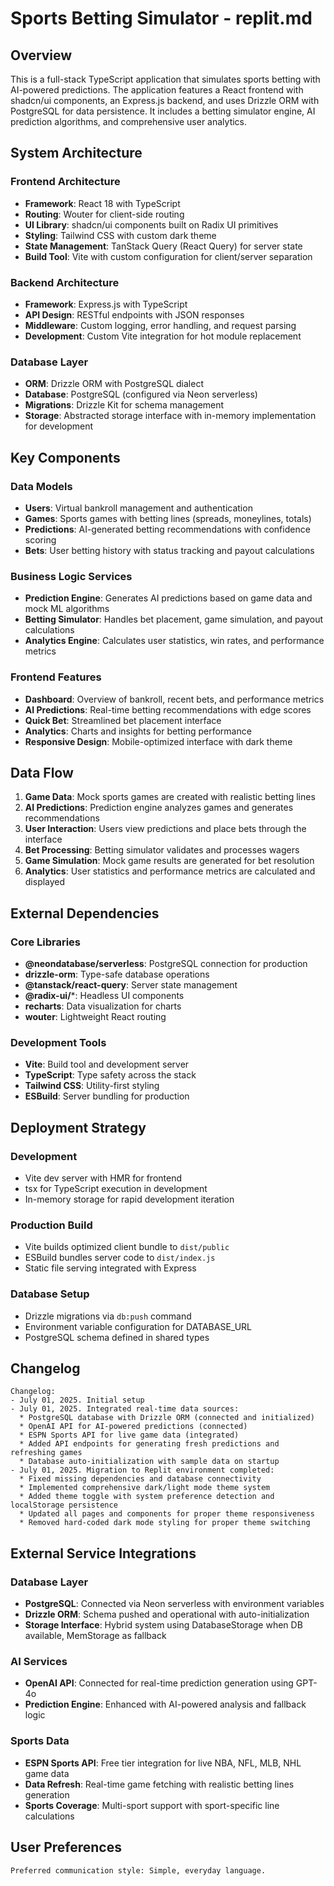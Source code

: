 # Sports Betting Simulator - replit.md

## Overview

This is a full-stack TypeScript application that simulates sports betting with AI-powered predictions. The application features a React frontend with shadcn/ui components, an Express.js backend, and uses Drizzle ORM with PostgreSQL for data persistence. It includes a betting simulator engine, AI prediction algorithms, and comprehensive user analytics.

## System Architecture

### Frontend Architecture
- **Framework**: React 18 with TypeScript
- **Routing**: Wouter for client-side routing
- **UI Library**: shadcn/ui components built on Radix UI primitives
- **Styling**: Tailwind CSS with custom dark theme
- **State Management**: TanStack Query (React Query) for server state
- **Build Tool**: Vite with custom configuration for client/server separation

### Backend Architecture
- **Framework**: Express.js with TypeScript
- **API Design**: RESTful endpoints with JSON responses
- **Middleware**: Custom logging, error handling, and request parsing
- **Development**: Custom Vite integration for hot module replacement

### Database Layer
- **ORM**: Drizzle ORM with PostgreSQL dialect
- **Database**: PostgreSQL (configured via Neon serverless)
- **Migrations**: Drizzle Kit for schema management
- **Storage**: Abstracted storage interface with in-memory implementation for development

## Key Components

### Data Models
- **Users**: Virtual bankroll management and authentication
- **Games**: Sports games with betting lines (spreads, moneylines, totals)
- **Predictions**: AI-generated betting recommendations with confidence scoring
- **Bets**: User betting history with status tracking and payout calculations

### Business Logic Services
- **Prediction Engine**: Generates AI predictions based on game data and mock ML algorithms
- **Betting Simulator**: Handles bet placement, game simulation, and payout calculations
- **Analytics Engine**: Calculates user statistics, win rates, and performance metrics

### Frontend Features
- **Dashboard**: Overview of bankroll, recent bets, and performance metrics
- **AI Predictions**: Real-time betting recommendations with edge scores
- **Quick Bet**: Streamlined bet placement interface
- **Analytics**: Charts and insights for betting performance
- **Responsive Design**: Mobile-optimized interface with dark theme

## Data Flow

1. **Game Data**: Mock sports games are created with realistic betting lines
2. **AI Predictions**: Prediction engine analyzes games and generates recommendations
3. **User Interaction**: Users view predictions and place bets through the interface
4. **Bet Processing**: Betting simulator validates and processes wagers
5. **Game Simulation**: Mock game results are generated for bet resolution
6. **Analytics**: User statistics and performance metrics are calculated and displayed

## External Dependencies

### Core Libraries
- **@neondatabase/serverless**: PostgreSQL connection for production
- **drizzle-orm**: Type-safe database operations
- **@tanstack/react-query**: Server state management
- **@radix-ui/***: Headless UI components
- **recharts**: Data visualization for charts
- **wouter**: Lightweight React routing

### Development Tools
- **Vite**: Build tool and development server
- **TypeScript**: Type safety across the stack
- **Tailwind CSS**: Utility-first styling
- **ESBuild**: Server bundling for production

## Deployment Strategy

### Development
- Vite dev server with HMR for frontend
- tsx for TypeScript execution in development
- In-memory storage for rapid development iteration

### Production Build
- Vite builds optimized client bundle to `dist/public`
- ESBuild bundles server code to `dist/index.js`
- Static file serving integrated with Express

### Database Setup
- Drizzle migrations via `db:push` command
- Environment variable configuration for DATABASE_URL
- PostgreSQL schema defined in shared types

## Changelog
```
Changelog:
- July 01, 2025. Initial setup
- July 01, 2025. Integrated real-time data sources:
  * PostgreSQL database with Drizzle ORM (connected and initialized)
  * OpenAI API for AI-powered predictions (connected)
  * ESPN Sports API for live game data (integrated)
  * Added API endpoints for generating fresh predictions and refreshing games
  * Database auto-initialization with sample data on startup
- July 01, 2025. Migration to Replit environment completed:
  * Fixed missing dependencies and database connectivity
  * Implemented comprehensive dark/light mode theme system
  * Added theme toggle with system preference detection and localStorage persistence
  * Updated all pages and components for proper theme responsiveness
  * Removed hard-coded dark mode styling for proper theme switching
```

## External Service Integrations

### Database Layer
- **PostgreSQL**: Connected via Neon serverless with environment variables
- **Drizzle ORM**: Schema pushed and operational with auto-initialization
- **Storage Interface**: Hybrid system using DatabaseStorage when DB available, MemStorage as fallback

### AI Services  
- **OpenAI API**: Connected for real-time prediction generation using GPT-4o
- **Prediction Engine**: Enhanced with AI-powered analysis and fallback logic

### Sports Data
- **ESPN Sports API**: Free tier integration for live NBA, NFL, MLB, NHL game data
- **Data Refresh**: Real-time game fetching with realistic betting lines generation
- **Sports Coverage**: Multi-sport support with sport-specific line calculations

## User Preferences

```
Preferred communication style: Simple, everyday language.
```